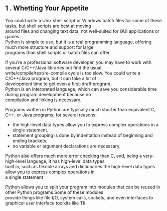 ## 1 . Whetting Your Appetite     

You could write a Unix shell script or Windows batch files for some of these tasks, but shell scripts are best at moving    
around files and changing text data, not well-suited for GUI applications or games.    
Python is simple to use, but it is a real programming language, offering much more structure and support for large      
programs than shell scripts or batch files can offer.        



If you’re a professional software developer, you may have to work with several C/C++/Java libraries but find the usual    
write/compile/test/re-compile cycle is too slow. You could write a C/C++/Java program, but it can take a lot of    
development time to get even a first-draft program.           
Python is an interpreted language, which can save you considerable time during program development because no           
compilation and linking is necessary.        


      
Programs written in Python are typically much shorter than equivalent C, C++, or Java programs, for several reasons:  
* the high-level data types allow you to express complex operations in a single statement.  
* statement grouping is done by indentation instead of beginning and ending brackets.
* no variable or argument declarations are necessary.         
               
               
      


   
Python also offers much more error checking than C, and, being a very-high-level language, it has high-level data types   
built in, such as flexible arrays and dictionaries.the high-level data types allow you to express complex operations in   
a single statement      
       
     
         
Python allows you to split your program into modules that can be reused in other Python programs.Some of these modules   
provide things like file I/O, system calls, sockets, and even interfaces to graphical user interface toolkits like Tk.       